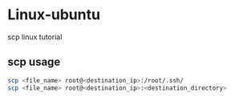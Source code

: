 # Linux-ubuntu
scp linux tutorial
## scp usage
```bash
scp <file_name> root@<destination_ip>:/root/.ssh/
scp <file_name> root@<destination_ip>:<destination_directory>
```
